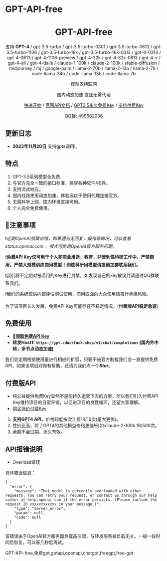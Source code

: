 # GPT-API-free
<div align="center">
<h1 align="center">GPT-API-free</h1>

支持 **GPT-4** / gpt-3.5-turbo / gpt-3.5-turbo-0301 / gpt-3.5-turbo-0613 / gpt-3.5-turbo-1106 / gpt-3.5-turbo-16k / gpt-3.5-turbo-16k-0613 / gpt-4-0314 / gpt-4-0613 / gpt-4-1106-preview / gpt-4-32k / gpt-4-32k-0613 / gpt-4-v / gpt-4-all / gpt-4-dalle / claude-1-100k / claude-2-100k / stable-diffusion / midjourney / mj / google-palm / llama-2-70b / llama-2-13b / llama-2-7b / code-llama-34b / code-llama-13b / code-llama-7b

模型支持联网

国内动态加速 直连无需代理

[快速开始](#如何使用) / [官网API文档](https://platform.openai.com/docs/api-reference/chat/object) / [GPT3.5永久免费Key](https://gpt.cduckfuck.shop/) / [支持付费Key](https://gpt.cduckfuck.shop/)

[QQ群: 499682036](http://qm.qq.com/cgi-bin/qm/qr?_wv=1027&k=hKbOPMJKEeDco-ae9NIHIgWyi8YaV5KL&authKey=lAd89wD2XTJeOJFizWc2os71tBqIk%2FK2U2ySbTMg3DbTlFmRQWGJy%2FqWYM%2FUd%2BQS&noverify=0&group_code=499682036)

</div>

## 更新日志
- **2023年11月20日** 支持gpts调用!。

## 特点
1. GPT-3.5系列模型全免费.
2. 与官方完全一致的接口标准，兼容各种软件/插件。
3. 支持流式响应。
4. 国内线路使用动态加速，体验远优于使用代理连接官方。
5. 无需科学上网，国内环境直接可用。
6. 个人完全免费使用。

## 🚩注意事项

❗️*近期OpenAI频繁出错，如果遇到无回复，报错等情况，可以查看 status.openai.com ，很大可能是OpenAI官方服务问题。*

❗️**免费API Key仅可用于个人非商业用途，教育，非营利性科研工作中。严禁商用，严禁大规模训练商用模型！训练科研用模型请提前加群联系我们。**

❗️我们将不定期对被滥用的Key进行封禁，如发现自己的key被误封请通过QQ群联系我们。

❗️我们的系统仅供内部评估测试使用，商用或面向大众使用请自行承担风险。

为了该项目长久发展，免费API Key可能存在不稳定情况。(**付费版API稳定急速**)

## 免费使用

- **🚀[领取免费API Key](https://gpt.cduckfuck.shop/)**
- **转发Host1: `https://gpt.cduckfuck.shop/v1/chat/completions` (国内外中转，多节点动态加速)**


我们会定期根据使用量进行相应的扩容，只要不被官方制裁我们会一直提供免费API，如果该项目对你有帮助，还请为我们点一个***Star***。


## 付费版API
- 纯公益提供免费Key显然不是能持久运营下去的方案，所以我们引入付费API Key维持项目的日常开销，以促进项目的良性循环，还望大家理解。
- [购买低价付费Key](https://gpt.cduckfuck.shop/)

1. **支持GPT4 API**，价格超低按次计费1R/16次(量大更优)。
2. 性价比高，除了GPT4的其他模型价格更低!例如:claude-2-100k 1R/500次。
3. 余额不会过期，永久有效。

## API报错说明
- Overload错误

具体错误信息：
```
{
  "error": {
    "message": "That model is currently overloaded with other requests. You can retry your request, or contact us through our help center at help.openai.com if the error persists. (Please include the request ID xxxxxxxxxxxx in your message.)",
    "type": "server_error",
    "param": null,
    "code": null
  }
}
```
该错误由于OpenAI官方服务器负载高引起，与转发服务器负载无关。一般一段时间后恢复，可以等几秒后再试。

GPT-API-free,免费gpt,gptapi,openapi,chatgpt,freegpt,free-gpt
